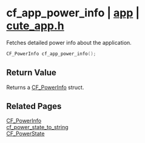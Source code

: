 # cf_app_power_info | [app](https://github.com/RandyGaul/cute_framework/blob/master/docs/app/README.md) | [cute_app.h](https://github.com/RandyGaul/cute_framework/blob/master/include/cute_app.h)

Fetches detailed power info about the application.

```cpp
CF_PowerInfo cf_app_power_info();
```

## Return Value

Returns a [CF_PowerInfo](https://github.com/RandyGaul/cute_framework/blob/master/docs/app/cf_powerinfo.md) struct.

## Related Pages

[CF_PowerInfo](https://github.com/RandyGaul/cute_framework/blob/master/docs/app/cf_powerinfo.md)  
[cf_power_state_to_string](https://github.com/RandyGaul/cute_framework/blob/master/docs/app/cf_power_state_to_string.md)  
[CF_PowerState](https://github.com/RandyGaul/cute_framework/blob/master/docs/app/cf_powerstate.md)  
